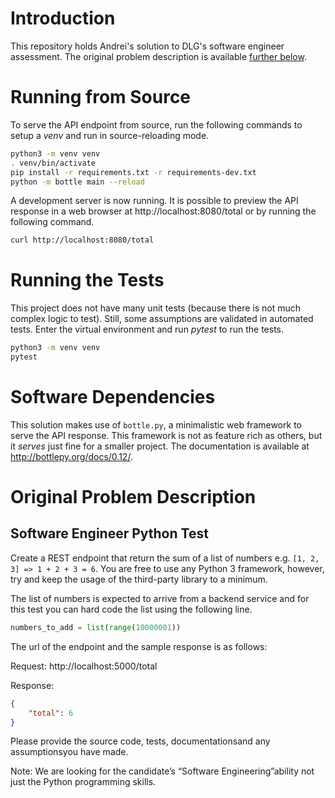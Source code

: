 
# Introduction

This repository holds Andrei's solution to DLG's software engineer assessment. The original problem description is available [further below](#original-problem-description).

# Running from Source

To serve the API endpoint from source, run the following commands to setup a _venv_ and run in source-reloading mode.

```bash
python3 -m venv venv
. venv/bin/activate
pip install -r requirements.txt -r requirements-dev.txt
python -m bottle main --reload
```

A development server is now running. It is possible to preview the API response in a web browser at http://localhost:8080/total or by running the following command.

```bash
curl http://localhost:8080/total
```

# Running the Tests

This project does not have many unit tests (because there is not much complex logic to test). Still, some assumptions are validated in automated tests. Enter the virtual environment and run _pytest_ to run the tests.

```bash
python3 -m venv venv
pytest
```

# Software Dependencies

This solution makes use of `bottle.py`, a minimalistic web framework to serve the API response. This framework is not as feature rich as others, but it _serves_ just fine for a smaller project. The documentation is available at http://bottlepy.org/docs/0.12/.

# Original Problem Description

## Software Engineer Python Test

Create a REST endpoint that return the sum of a list of numbers e.g. `[1, 2, 3] => 1 + 2 + 3 = 6`. You are free to use any Python 3 framework, however, try and keep the usage of the third-party library to a minimum.

The list of numbers is expected to arrive from a backend service and for this test you can hard code the list using the following line.

```python
numbers_to_add = list(range(10000001))
```

The url of the endpoint and the sample response is as follows:

Request: http://localhost:5000/total

Response:

```json
{
    "total": 6
}
```

Please provide the source code, tests, documentationsand any assumptionsyou have made.

Note: We are looking for the candidate’s “Software Engineering”ability not just the Python programming skills.
